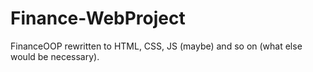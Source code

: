 # Finance-WebProject
FinanceOOP rewritten to HTML, CSS, JS (maybe) and so on (what else would be necessary).
